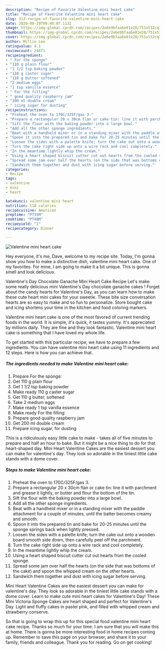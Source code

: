 ```yaml
---
description: "Recipe of Favorite Valentine mini heart cake"
title: "Recipe of Favorite Valentine mini heart cake"
slug: 313-recipe-of-favorite-valentine-mini-heart-cake
date: 2020-08-29T09:48:07.113Z
image: https://img-global.cpcdn.com/recipes/2e6e9bfaa6e01e28/751x532cq70/valentine-mini-heart-cake-recipe-main-photo.jpg
thumbnail: https://img-global.cpcdn.com/recipes/2e6e9bfaa6e01e28/751x532cq70/valentine-mini-heart-cake-recipe-main-photo.jpg
cover: https://img-global.cpcdn.com/recipes/2e6e9bfaa6e01e28/751x532cq70/valentine-mini-heart-cake-recipe-main-photo.jpg
author: Millie Lee
ratingvalue: 4.1
reviewcount: 24871
recipeingredient:
- " For the sponge"
- "110 g plain flour"
- "1 1/2 tsp baking powder"
- "110 g caster sugar"
- "110 g butter softened"
- "2 medium eggs"
- "1 tsp vanilla essence"
- " For the filling"
- " good quality raspberry jam"
- "200 ml double cream"
- " icing sugar for dusting"
recipeinstructions:
- "Preheat the oven to 170C/325F/gas 3."
- "Prepare a rectangular 20 x 30cm flan or cake tin: line it with parchment and grease it lightly, or butter and flour the bottom of the tin."
- "Sift the flour with the baking powder into a large bowl."
- "Add all the other sponge ingredients."
- "Beat with a handheld mixer or in a standing mixer with the paddle attachment for a couple of minutes, until the batter becomes creamy and smooth."
- "Spoon it into the prepared tin and bake for 20-25 minutes until the sponge springs back when lightly pressed."
- "Loosen the sides with a palette knife; turn the cake out onto a wooden board smooth side down, then carefully peel off the parchment."
- "Turn the cake right side up onto a wire rack and cool completely."
- "In the meantime lightly whip the cream."
- "Using a heart shaped biscuit cutter cut out hearts from the cooled sponge."
- "Spread some jam over half the hearts (on the side that was bottoms of the cake) and spoon the whipped cream on the other hearts."
- "Sandwich them together and dust with icing sugar before serving."
categories:
- Recipe
tags:
- valentine
- mini
- heart

katakunci: valentine mini heart 
nutrition: 118 calories
recipecuisine: American
preptime: "PT35M"
cooktime: "PT48M"
recipeyield: "1"
recipecategory: Dinner

---
```



![Valentine mini heart cake](https://img-global.cpcdn.com/recipes/2e6e9bfaa6e01e28/751x532cq70/valentine-mini-heart-cake-recipe-main-photo.jpg)

Hey everyone, it's me, Dave, welcome to my recipe site. Today, I'm gonna show you how to make a distinctive dish, valentine mini heart cake. One of my favorites. For mine, I am going to make it a bit unique. This is gonna smell and look delicious.

Valentine&#39;s Day Chocolate Ganache Mini Heart Cake Recipe Let&#39;s make some really delicious mini Valentine&#39;s Day chocolate ganache cakes ! Forget about the candy hearts for Valentine&#39;s Day, as you can learn how to make these cute heart mini cakes for your sweetie. These bite size conversation hearts are so easy to make and so fun to personalize. Store bought cake and icing shortens your time in the kitchen and food coloring markers.

Valentine mini heart cake is one of the most favored of current trending foods in the world. It is simple, it's quick, it tastes yummy. It's appreciated by millions daily. They are fine and they look fantastic. Valentine mini heart cake is something that I have loved my whole life.


To get started with this particular recipe, we have to prepare a few ingredients. You can have valentine mini heart cake using 11 ingredients and 12 steps. Here is how you can achieve that.

<!--inarticleads1-->

##### The ingredients needed to make Valentine mini heart cake:

1. Prepare  For the sponge:
1. Get 110 g plain flour
1. Get 1 1/2 tsp baking powder
1. Make ready 110 g caster sugar
1. Get 110 g butter, softened
1. Take 2 medium eggs
1. Make ready 1 tsp vanilla essence
1. Make ready  For the filling:
1. Prepare  good quality raspberry jam
1. Get 200 ml double cream
1. Prepare  icing sugar, for dusting


This is a ridiculously easy little cake to make - takes all of five minutes to prepare and half an hour to bake. But it might be a nice thing to do for that heart-shaped day. Mini Heart Valentine Cakes are the easiest dessert you can make for valentine&#39;s day. They look so adorable in the tiniest little cake stands with a dome cover. 

<!--inarticleads2-->

##### Steps to make Valentine mini heart cake:

1. Preheat the oven to 170C/325F/gas 3.
1. Prepare a rectangular 20 x 30cm flan or cake tin: line it with parchment and grease it lightly, or butter and flour the bottom of the tin.
1. Sift the flour with the baking powder into a large bowl.
1. Add all the other sponge ingredients.
1. Beat with a handheld mixer or in a standing mixer with the paddle attachment for a couple of minutes, until the batter becomes creamy and smooth.
1. Spoon it into the prepared tin and bake for 20-25 minutes until the sponge springs back when lightly pressed.
1. Loosen the sides with a palette knife; turn the cake out onto a wooden board smooth side down, then carefully peel off the parchment.
1. Turn the cake right side up onto a wire rack and cool completely.
1. In the meantime lightly whip the cream.
1. Using a heart shaped biscuit cutter cut out hearts from the cooled sponge.
1. Spread some jam over half the hearts (on the side that was bottoms of the cake) and spoon the whipped cream on the other hearts.
1. Sandwich them together and dust with icing sugar before serving.


Mini Heart Valentine Cakes are the easiest dessert you can make for valentine&#39;s day. They look so adorable in the tiniest little cake stands with a dome cover. Learn to make cute mini heart cakes for Valentine&#39;s Day! These Mini Victoria Sponge Cakes are heart shaped and perfect for Valentine&#39;s Day. Light and fluffy cakes in pastel pink, and filled with whipped cream and strawberry conserve. 

So that is going to wrap this up for this special food valentine mini heart cake recipe. Thanks so much for your time. I am sure that you will make this at home. There is gonna be more interesting food in home recipes coming up. Remember to save this page on your browser, and share it to your family, friends and colleague. Thank you for reading. Go on get cooking!
